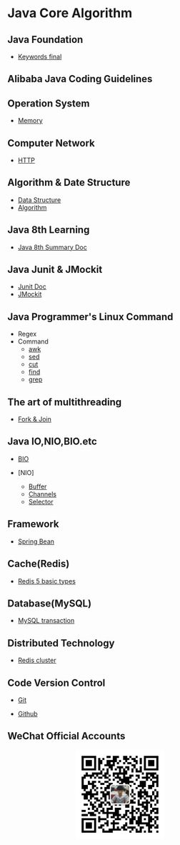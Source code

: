 # Java Core Algorithm

## Java Foundation 

* [Keywords final]()

## Alibaba Java Coding Guidelines

## Operation System

* [Memory](https://github.com/wencaixu/Java-Core-Algorithm/blob/master/src/docs/core/operation/operation-memory.md)

## Computer Network 

* [HTTP](https://github.com/wencaixu/Java-Core-Algorithm/blob/master/src/docs/core/network/network-http.md)

## Algorithm & Date Structure

* [Data Structure]()
* [Algorithm]()

## Java 8th Learning

*	[Java 8th Summary Doc](https://github.com/wencaixu/Java-Core-Algorithm/blob/master/src/docs/Doc/java8/Java-8th-docs.md)

## Java Junit & JMockit

*   [Junit Doc](https://github.com/wencaixu/Java-Core-Algorithm/blob/master/src/docs/Doc/Junit/junit-doc.md.md)
*   [JMockit](https://github.com/wencaixu/Java-Core-Algorithm/blob/master/src/docs/Doc/JMockit/jmockit-doc.md)

## Java Programmer's Linux Command
* Regex
* Command
  - [awk](https://github.com/wencaixu/Java-Core-Algorithm/blob/master/src/docs/Guides/unix/awk-guides.md)
  - [sed](https://github.com/wencaixu/Java-Core-Algorithm/blob/master/src/docs/Guides/unix/sed-guides.md)
  - [cut](https://github.com/wencaixu/Java-Core-Algorithm/blob/master/src/docs/Guides/unix/cut-guides.md)
  - [find](https://github.com/wencaixu/Java-Core-Algorithm/blob/master/src/docs/Guides/unix/find-guides.md)
  - [grep](https://github.com/wencaixu/Java-Core-Algorithm/blob/master/src/docs/Guides/unix/grep-guides.md)

## The art of multithreading

* [Fork & Join](https://github.com/wencaixu/Java-Core-Algorithm/blob/master/src/docs/core/thread/Fork-Join.md)

## Java IO,NIO,BIO.etc

* [BIO](https://github.com/wencaixu/Java-Core-Algorithm/blob/master/src/docs/core/io/BIO/Fork-Join.md)
  
* [NIO]
    - [Buffer](https://github.com/wencaixu/Java-Core-Algorithm/blob/master/src/docs/core/io/NIO/buffer-http.md)
    - [Channels](https://github.com/wencaixu/Java-Core-Algorithm/blob/master/src/docs/core/io/NIO/channels-http.md)
    - [Selector](https://github.com/wencaixu/Java-Core-Algorithm/blob/master/src/docs/core/io/NIO/selector-http.md)
## Framework
* [Spring Bean](https://github.com/wencaixu/Java-Core-Algorithm/blob/master/src/docs/Doc/spring/spring-bean-guides.md)
## Cache(Redis)
* [Redis 5 basic types](https://github.com/wencaixu/Java-Core-Algorithm/blob/master/src/docs/Guides/redis/redis-basic-types.md)
## Database(MySQL)
* [MySQL transaction ](https://github.com/wencaixu/Java-Core-Algorithm/blob/master/src/docs/core/io/mysql/MySQL-transaction.md)

## Distributed Technology
* [Redis cluster](https://github.com/wencaixu/Java-Core-Algorithm/blob/master/src/docs/core/io/distribute/redis-claster.md)

## Code Version Control

* [Git](https://github.com/wencaixu/Java-Core-Algorithm/blob/master/src/docs/Guides/git/git-basic-operation.md)

* [Github]()

## WeChat Official Accounts
<div align="center">
	<img src="https://github.com/wencaixu/Java-Core-Algorithm/blob/master/src/main/java/com/tools/profile.jpg" width="200px" height="200px">
</div>

